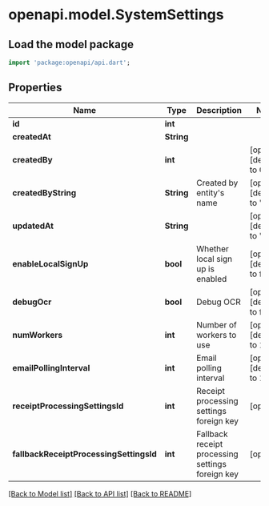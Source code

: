 # openapi.model.SystemSettings

## Load the model package
```dart
import 'package:openapi/api.dart';
```

## Properties
Name | Type | Description | Notes
------------ | ------------- | ------------- | -------------
**id** | **int** |  | 
**createdAt** | **String** |  | 
**createdBy** | **int** |  | [optional] [default to 0]
**createdByString** | **String** | Created by entity's name | [optional] [default to '']
**updatedAt** | **String** |  | [optional] [default to '']
**enableLocalSignUp** | **bool** | Whether local sign up is enabled | [optional] [default to false]
**debugOcr** | **bool** | Debug OCR | [optional] [default to false]
**numWorkers** | **int** | Number of workers to use | [optional] [default to 1]
**emailPollingInterval** | **int** | Email polling interval | [optional] [default to 1800]
**receiptProcessingSettingsId** | **int** | Receipt processing settings foreign key | [optional] 
**fallbackReceiptProcessingSettingsId** | **int** | Fallback receipt processing settings foreign key | [optional] 

[[Back to Model list]](../README.md#documentation-for-models) [[Back to API list]](../README.md#documentation-for-api-endpoints) [[Back to README]](../README.md)



